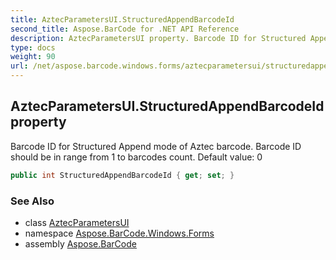 ```yaml
---
title: AztecParametersUI.StructuredAppendBarcodeId
second_title: Aspose.BarCode for .NET API Reference
description: AztecParametersUI property. Barcode ID for Structured Append mode of Aztec barcode. Barcode ID should be in range from 1 to barcodes count. Default value 0
type: docs
weight: 90
url: /net/aspose.barcode.windows.forms/aztecparametersui/structuredappendbarcodeid/
---
```

## AztecParametersUI.StructuredAppendBarcodeId property

Barcode ID for Structured Append mode of Aztec barcode. Barcode ID should be in range from 1 to barcodes count. Default value: 0

```csharp
public int StructuredAppendBarcodeId { get; set; }
```

### See Also

* class [AztecParametersUI](../)
* namespace [Aspose.BarCode.Windows.Forms](../../../aspose.barcode.windows.forms/)
* assembly [Aspose.BarCode](../../../)


